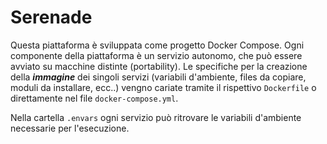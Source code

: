 # Serenade

Questa piattaforma è sviluppata come progetto Docker Compose.
Ogni componente della piattaforma è un servizio autonomo, che può essere avviato su macchine distinte (portability).
Le specifiche per la creazione della ***immagine*** dei singoli servizi (variabili d'ambiente, files da copiare, moduli da installare, ecc..) vengno cariate tramite il rispettivo `Dockerfile` o direttamente nel file `docker-compose.yml`.

Nella cartella `.envars` ogni servizio può ritrovare le variabili d'ambiente necessarie per l'esecuzione.
